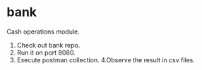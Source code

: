 # bank
Cash operations module.

1. Check out bank repo.
2. Run it on port 8080.
3. Execute postman collection.
4.Observe the result in csv files.
